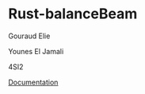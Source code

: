 # Rust-balanceBeam

Gouraud Elie

Younes El Jamali

4SI2

[Documentation](https://github.com/Satcomx00-x00/rust-balanceBeam/blob/main/target/doc/Loadbalancebeam/all.html)

